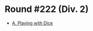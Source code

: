 # Round #222 (Div. 2)

* [A. Playing with Dice][]

[A. Playing with Dice]: http://codeforces.com/contest/378/problem/A
